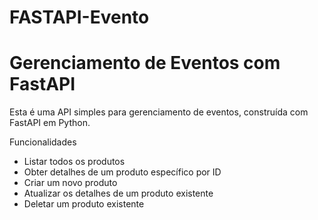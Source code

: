 # FASTAPI-Evento

# Gerenciamento de Eventos com FastAPI
Esta é uma API simples para gerenciamento de eventos, construída com FastAPI em Python.

Funcionalidades

- Listar todos os produtos
- Obter detalhes de um produto específico por ID
- Criar um novo produto
- Atualizar os detalhes de um produto existente
- Deletar um produto existente
